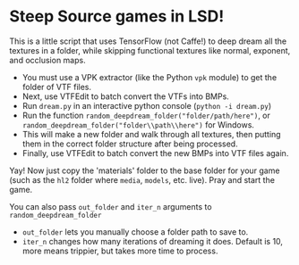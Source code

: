 # Steep Source games in LSD!

This is a little script that uses TensorFlow (not Caffe!) to deep dream all the textures in a folder, while skipping functional textures like normal, exponent, and occlusion maps.

* You must use a VPK extractor (like the Python `vpk` module) to get the folder of VTF files.
* Next, use VTFEdit to batch convert the VTFs into BMPs.
* Run `dream.py` in an interactive python console (`python -i dream.py`)
* Run the function `random_deepdream_folder("folder/path/here")`, or `random_deepdream_folder("folder\\path\\here")` for Windows.
* This will make a new folder and walk through all textures, then putting them in the correct folder structure after being processed.
* Finally, use VTFEdit to batch convert the new BMPs into VTF files again.

Yay! Now just copy the 'materials' folder to the base folder for your game (such as the `hl2` folder where `media`, `models`, etc. live).
Pray and start the game.

You can also pass `out_folder` and `iter_n` arguments to `random_deepdream_folder`
* `out_folder` lets you manually choose a folder path to save to.
* `iter_n` changes how many iterations of dreaming it does. Default is 10, more means trippier, but takes more time to process.